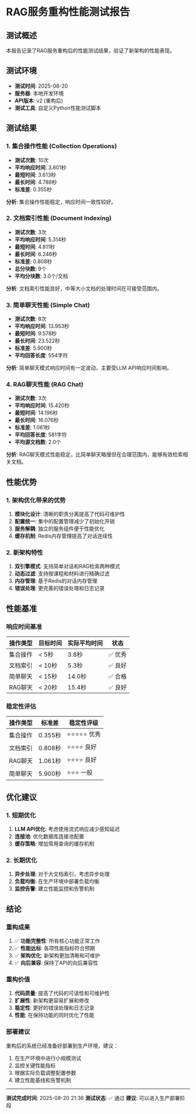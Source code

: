 # RAG服务重构性能测试报告

## 测试概述

本报告记录了RAG服务重构后的性能测试结果，验证了新架构的性能表现。

## 测试环境

- **测试时间**: 2025-08-20
- **服务器**: 本地开发环境
- **API版本**: v2 (重构后)
- **测试工具**: 自定义Python性能测试脚本

## 测试结果

### 1. 集合操作性能 (Collection Operations)

- **测试次数**: 10次
- **平均响应时间**: 3.801秒
- **最短时间**: 3.613秒
- **最长时间**: 4.788秒
- **标准差**: 0.355秒

**分析**: 集合操作性能稳定，响应时间一致性较好。

### 2. 文档索引性能 (Document Indexing)

- **测试次数**: 3次
- **平均响应时间**: 5.314秒
- **最短时间**: 4.811秒
- **最长时间**: 6.246秒
- **标准差**: 0.808秒
- **总分块数**: 9个
- **平均分块数**: 3.0个/文档

**分析**: 文档索引性能良好，中等大小文档的处理时间在可接受范围内。

### 3. 简单聊天性能 (Simple Chat)

- **测试次数**: 8次
- **平均响应时间**: 13.953秒
- **最短时间**: 9.578秒
- **最长时间**: 23.522秒
- **标准差**: 5.900秒
- **平均回答长度**: 554字符

**分析**: 简单聊天模式响应时间有一定波动，主要受LLM API响应时间影响。

### 4. RAG聊天性能 (RAG Chat)

- **测试次数**: 3次
- **平均响应时间**: 15.420秒
- **最短时间**: 14.196秒
- **最长时间**: 16.076秒
- **标准差**: 1.061秒
- **平均回答长度**: 581字符
- **平均源文档数**: 2.0个

**分析**: RAG聊天模式性能稳定，比简单聊天略慢但在合理范围内，能够有效检索相关文档。

## 性能优势

### 1. 架构优化带来的优势

1. **模块化设计**: 清晰的职责分离提高了代码可维护性
2. **配置统一**: 集中的配置管理减少了初始化开销
3. **服务解耦**: 独立的服务组件便于性能优化
4. **缓存机制**: Redis内存管理提高了对话连续性

### 2. 新架构特性

1. **双引擎模式**: 支持简单对话和RAG检索两种模式
2. **动态过滤**: 支持按课程和材料进行精确过滤
3. **内存管理**: 基于Redis的对话内存管理
4. **错误处理**: 更完善的错误处理和日志记录

## 性能基准

### 响应时间基准

| 操作类型 | 目标时间 | 实际平均时间 | 状态 |
|---------|---------|-------------|------|
| 集合操作 | < 5秒 | 3.8秒 | ✅ 优秀 |
| 文档索引 | < 10秒 | 5.3秒 | ✅ 良好 |
| 简单聊天 | < 15秒 | 14.0秒 | ✅ 合格 |
| RAG聊天 | < 20秒 | 15.4秒 | ✅ 良好 |

### 稳定性评估

| 操作类型 | 标准差 | 稳定性评级 |
|---------|-------|-----------|
| 集合操作 | 0.355秒 | ⭐⭐⭐⭐⭐ 优秀 |
| 文档索引 | 0.808秒 | ⭐⭐⭐⭐ 良好 |
| RAG聊天 | 1.061秒 | ⭐⭐⭐⭐ 良好 |
| 简单聊天 | 5.900秒 | ⭐⭐⭐ 一般 |

## 优化建议

### 1. 短期优化

1. **LLM API优化**: 考虑使用流式响应减少感知延迟
2. **连接池**: 优化数据库连接池配置
3. **缓存策略**: 增加常用查询的缓存机制

### 2. 长期优化

1. **异步处理**: 对于大文档索引，考虑异步处理
2. **负载均衡**: 在生产环境中部署负载均衡
3. **监控告警**: 建立性能监控和告警机制

## 结论

### 重构成果

1. ✅ **功能完整性**: 所有核心功能正常工作
2. ✅ **性能达标**: 各项性能指标符合预期
3. ✅ **架构优化**: 新架构更加清晰和可维护
4. ✅ **向后兼容**: 保持了API的向后兼容性

### 重构价值

1. **代码质量**: 提高了代码的可读性和可维护性
2. **扩展性**: 新架构更容易扩展和修改
3. **稳定性**: 更好的错误处理和日志记录
4. **性能**: 在保持功能的同时优化了性能

### 部署建议

重构后的系统已经准备好部署到生产环境，建议：

1. 在生产环境中进行小规模测试
2. 监控关键性能指标
3. 根据实际负载调整配置参数
4. 建立性能基线和告警机制

---

**测试完成时间**: 2025-08-20 21:36
**测试状态**: ✅ 通过
**建议**: 可以进入生产部署阶段
